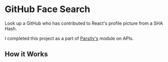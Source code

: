 # GitHub Face Search

Look up a GitHub who has contributed to React's profile picture from a SHA Hash.

I completed this project as a part of [Parsity's](https://www.parsity.io) module on APIs.

## How it Works
